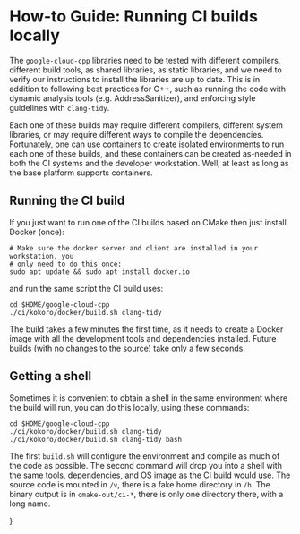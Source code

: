 # How-to Guide: Running CI builds locally

The `google-cloud-cpp` libraries need to be tested with different compilers,
different build tools, as shared libraries, as static libraries, and we need to
verify our instructions to install the libraries are up to date. This is in
addition to following best practices for C++, such as running the code with
dynamic analysis tools (e.g. AddressSanitizer), and enforcing style guidelines
with `clang-tidy`.

Each one of these builds may require different compilers, different system
libraries, or may require different ways to compile the dependencies.
Fortunately, one can use containers to create isolated environments to run
each one of these builds, and these containers can be created as-needed in both
the CI systems and the developer workstation. Well, at least as long as the
base platform supports containers.

## Running the CI build

If you just want to run one of the CI builds based on CMake then just install
Docker (once):

```console
# Make sure the docker server and client are installed in your workstation, you
# only need to do this once:
sudo apt update && sudo apt install docker.io
```

and run the same script the CI build uses:

```console
cd $HOME/google-cloud-cpp
./ci/kokoro/docker/build.sh clang-tidy
```

The build takes a few minutes the first time, as it needs to create a Docker
image with all the development tools and dependencies installed. Future builds
(with no changes to the source) take only a few seconds.

## Getting a shell

Sometimes it is convenient to obtain a shell in the same environment where the
build will run, you can do this locally, using these commands:

```shell
cd $HOME/google-cloud-cpp
./ci/kokoro/docker/build.sh clang-tidy
./ci/kokoro/docker/build.sh clang-tidy bash
```

The first `build.sh` will configure the environment and compile as much of
the code as possible. The second command will drop you into a shell with the
same tools, dependencies, and OS image as the CI build would use. The source
code is mounted in `/v`, there is a fake home directory in `/h`. The binary
output is in `cmake-out/ci-*`, there is only one directory there, with a long
name.

}